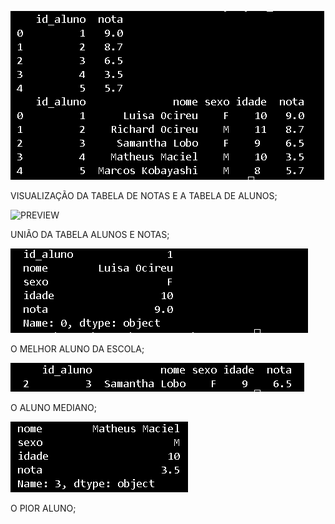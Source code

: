 
![PREVIEW](TabelaDeNotasAlunos.png)

VISUALIZAÇÃO DA TABELA DE NOTAS E A TABELA DE ALUNOS;

![PREVIEW](UniãoDasTabelasIDAlunosNotas.png)

UNIÃO DA TABELA ALUNOS E NOTAS;

![PREVIEW](melhorAluno.png)

O MELHOR ALUNO DA ESCOLA;

![PREVIEW](mediano.png)

O ALUNO MEDIANO;

![PREVIEW](pior.png)

O PIOR ALUNO;



